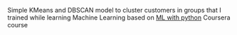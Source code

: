 Simple KMeans and DBSCAN model to cluster customers in groups that I trained while learning Machine Learning based on <a href="https://www.coursera.org/learn/machine-learning-with-python">ML with python</a> Coursera course
